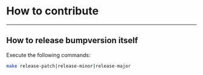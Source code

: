 # How to contribute
---

## How to release bumpversion itself
Execute the following commands:

``` bash
make release-patch|release-minor|release-major
```
